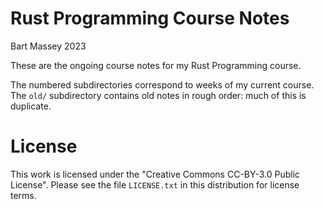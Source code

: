 # Rust Programming Course Notes
Bart Massey 2023

These are the ongoing course notes for my Rust Programming
course.

The numbered subdirectories correspond to weeks of my
current course. The `old/` subdirectory contains old notes
in rough order: much of this is duplicate.

# License

This work is licensed under the "Creative Commons CC-BY-3.0 Public
License". Please see the file `LICENSE.txt` in this distribution for
license terms.
